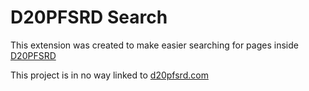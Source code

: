 # D20PFSRD Search

This extension was created to make easier searching for pages inside [D20PFSRD](https://www.d20pfsrd.com)

This project is in no way linked to [d20pfsrd.com](https://www.d20pfsrd.com)
